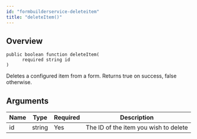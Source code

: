 ```yaml
---
id: "formbuilderservice-deleteitem"
title: "deleteItem()"
---
```



## Overview




```luceescript
public boolean function deleteItem(
      required string id
)
```

Deletes a configured item from a form. Returns true
on success, false otherwise.

## Arguments


<div class="table-responsive"><table class="table"><thead><tr><th>Name</th><th>Type</th><th>Required</th><th>Description</th></tr></thead><tbody><tr><td>id</td><td>string</td><td>Yes</td><td>The ID of the item you wish to delete</td></tr></tbody></table></div>